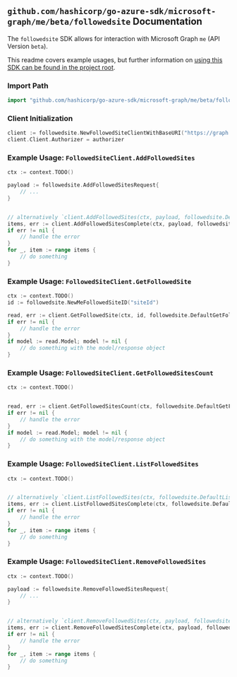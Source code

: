 
## `github.com/hashicorp/go-azure-sdk/microsoft-graph/me/beta/followedsite` Documentation

The `followedsite` SDK allows for interaction with Microsoft Graph `me` (API Version `beta`).

This readme covers example usages, but further information on [using this SDK can be found in the project root](https://github.com/hashicorp/go-azure-sdk/tree/main/docs).

### Import Path

```go
import "github.com/hashicorp/go-azure-sdk/microsoft-graph/me/beta/followedsite"
```


### Client Initialization

```go
client := followedsite.NewFollowedSiteClientWithBaseURI("https://graph.microsoft.com")
client.Client.Authorizer = authorizer
```


### Example Usage: `FollowedSiteClient.AddFollowedSites`

```go
ctx := context.TODO()

payload := followedsite.AddFollowedSitesRequest{
	// ...
}


// alternatively `client.AddFollowedSites(ctx, payload, followedsite.DefaultAddFollowedSitesOperationOptions())` can be used to do batched pagination
items, err := client.AddFollowedSitesComplete(ctx, payload, followedsite.DefaultAddFollowedSitesOperationOptions())
if err != nil {
	// handle the error
}
for _, item := range items {
	// do something
}
```


### Example Usage: `FollowedSiteClient.GetFollowedSite`

```go
ctx := context.TODO()
id := followedsite.NewMeFollowedSiteID("siteId")

read, err := client.GetFollowedSite(ctx, id, followedsite.DefaultGetFollowedSiteOperationOptions())
if err != nil {
	// handle the error
}
if model := read.Model; model != nil {
	// do something with the model/response object
}
```


### Example Usage: `FollowedSiteClient.GetFollowedSitesCount`

```go
ctx := context.TODO()


read, err := client.GetFollowedSitesCount(ctx, followedsite.DefaultGetFollowedSitesCountOperationOptions())
if err != nil {
	// handle the error
}
if model := read.Model; model != nil {
	// do something with the model/response object
}
```


### Example Usage: `FollowedSiteClient.ListFollowedSites`

```go
ctx := context.TODO()


// alternatively `client.ListFollowedSites(ctx, followedsite.DefaultListFollowedSitesOperationOptions())` can be used to do batched pagination
items, err := client.ListFollowedSitesComplete(ctx, followedsite.DefaultListFollowedSitesOperationOptions())
if err != nil {
	// handle the error
}
for _, item := range items {
	// do something
}
```


### Example Usage: `FollowedSiteClient.RemoveFollowedSites`

```go
ctx := context.TODO()

payload := followedsite.RemoveFollowedSitesRequest{
	// ...
}


// alternatively `client.RemoveFollowedSites(ctx, payload, followedsite.DefaultRemoveFollowedSitesOperationOptions())` can be used to do batched pagination
items, err := client.RemoveFollowedSitesComplete(ctx, payload, followedsite.DefaultRemoveFollowedSitesOperationOptions())
if err != nil {
	// handle the error
}
for _, item := range items {
	// do something
}
```
